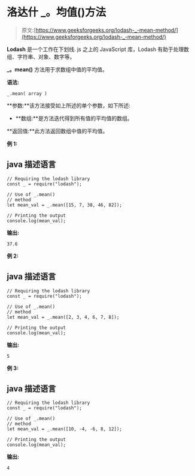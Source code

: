 # 洛达什 _。均值()方法

> 原文:[https://www.geeksforgeeks.org/lodash-_-mean-method/](https://www.geeksforgeeks.org/lodash-_-mean-method/)

**Lodash** 是一个工作在下划线. js 之上的 JavaScript 库，Lodash 有助于处理数组、字符串、对象、数字等。

**_。mean()** 方法用于求数组中值的平均值。

**语法:**

```
_.mean( array )
```

**参数:**该方法接受如上所述的单个参数，如下所述:

*   **数组:**是方法迭代得到所有值的平均值的数组。

**返回值:**此方法返回数组中值的平均值。

**例 1:**

## java 描述语言

```
// Requiring the lodash library  
const _ = require("lodash");  

// Use of _.mean()  
// method 
let mean_val = _.mean([15, 7, 38, 46, 82]); 

// Printing the output  
console.log(mean_val);
```

**输出:**

```
37.6
```

**例 2:**

## java 描述语言

```
// Requiring the lodash library  
const _ = require("lodash");  

// Use of _.mean()  
// method 
let mean_val = _.mean([2, 3, 4, 6, 7, 8]); 

// Printing the output  
console.log(mean_val);
```

**输出:**

```
5
```

**例 3:**

## java 描述语言

```
// Requiring the lodash library  
const _ = require("lodash");  

// Use of _.mean()  
// method 
let mean_val = _.mean([10, -4, -6, 8, 12]); 

// Printing the output  
console.log(mean_val);
```

**输出:**

```
4
```